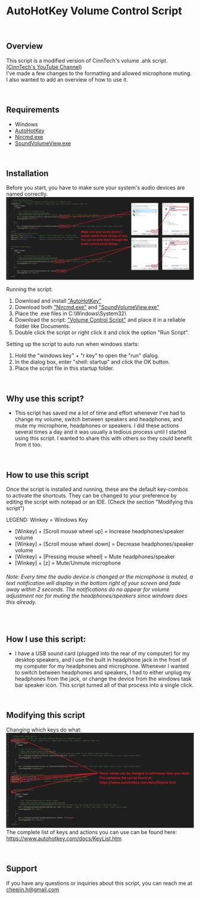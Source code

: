 # AutoHotKey Volume Control Script  

&nbsp;
## Overview
This script is a modified version of CinnTech's volume .ahk script. [(CinnTech's YouTube Channel)](https://www.youtube.com/channel/UC5c-tua8oh8QUlmXls9AjvQ)  
I've made a few changes to the formatting and allowed microphone muting. I also wanted to add an overview of how to use it.


&nbsp;
## Requirements 
* Windows
* [AutoHotKey](https://www.autohotkey.com/)  
* [Nircmd.exe](https://www.nirsoft.net/utils/nircmd.html)  
* [SoundVolumeView.exe](https://www.nirsoft.net/utils/sound_volume_view.html)


&nbsp;
## Installation
Before you start, you have to make sure your system's audio devices are named correctly.  
![alt text](./ignoreThisFolder/img_code_deviceNames.png?raw=true "Device Names")

Running the script:
1. Download and install ["AutoHotKey"](https://www.autohotkey.com/)
1. Download both ["Nircmd.exe"](https://www.nirsoft.net/utils/nircmd.html) and ["SoundVolumeView.exe"](https://www.nirsoft.net/utils/sound_volume_view.html)  
1. Place the .exe files in C:\Windows\System32\  
1. Download the script: ["Volume Control Script"](https://github.com/h-cheema/Autohotkey-Volume-Control-Script/blob/master/VolumeControlScript.ahk) and place it in a reliable folder like Documents.  
1. Double click the script or right click it and click the option "Run Script".  


Setting up the script to auto run when windows starts:
1. Hold the "windows key" + "r key" to open the "run" dialog.
1. In the dialog box, enter "shell: startup" and click the OK button.
1. Place the script file in this startup folder.


&nbsp;
## Why use this script?
* This script has saved me a lot of time and effort whenever I've had to change my volume, switch between speakers and headphones, and mute my microphone, headphones or speakers. I did these actions several times a day and it was usually a tedious process until I started using this script. I wanted to share this with others so they could benefit from it too.


&nbsp;
## How to use this script
Once the script is installed and running, these are the default key-combos to activate the shortcuts. They can be changed to your preference by editing the script with notepad or an IDE. (Check the section "Modifying this script")

LEGEND: Winkey = Windows Key
* [Winkey] + [Scroll mouse wheel up] = Increase headphones/speaker volume
* [Winkey] + [Scroll mouse wheel down] = Decrease headphones/speaker volume
* [Winkey] + [Pressing mouse wheel] = Mute headphones/speaker
* [Winkey] + [z] = Mute/Unmute microphone

###### Note: Every time the audio device is changed or the microphone is muted, a text notification will display in the bottom right of your screen and fade away within 2 seconds. The notifications do no appear for volume adjustment nor for muting the headphones/speakers since windows does this already.

&nbsp;
## How I use this script:
* I have a USB sound card (plugged into the rear of my computer) for my desktop speakers, and I use the built in headphone jack in the front of my computer for my headphones and microphone. Whenever I wanted to switch between headphones and speakers, I had to either unplug my headphones from the jack, or change the device from the windows task bar speaker icon. This script turned all of that process into a single click.

&nbsp;
## Modifying this script
Changing which keys do what:
![alt text](./ignoreThisFolder/img_code_keys.png?raw=true "Keys")
The complete list of keys and actions you can use can be found here: https://www.autohotkey.com/docs/KeyList.htm

&nbsp;
## Support
If you have any questions or inquiries about this script, you can reach me at cheejin.h@gmail.com
